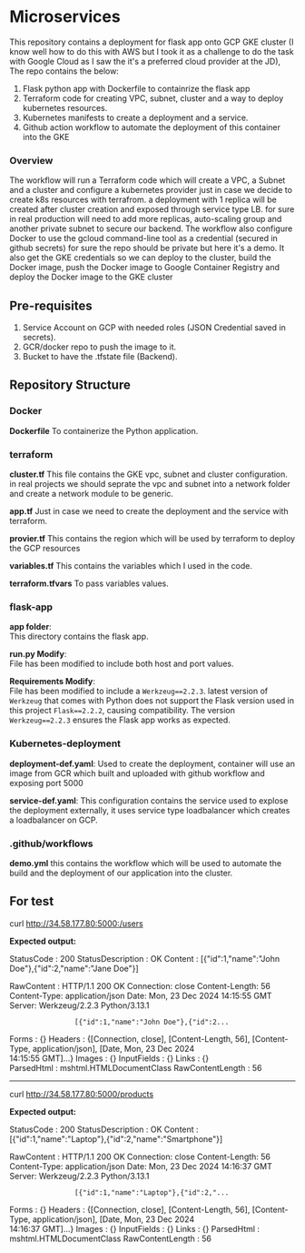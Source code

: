 # Microservices

This repository contains a deployment for flask app onto GCP GKE cluster (I know well how to do this with AWS but I took it as a challenge to do the task with Google Cloud as I saw the it's a preferred cloud provider at the JD), The repo contains the below:
1. Flask python app with Dockerfile to containrize the flask app
2. Terraform code for creating VPC, subnet, cluster and a way to deploy kubernetes resources.
3. Kubernetes manifests to create a deployment and a service.
4. Github action workflow to automate the deployment of this container into the GKE

### Overview

The workflow will run a Terraform code which will create a VPC, a Subnet and a cluster and configure a kubernetes provider just in case we decide to create k8s resources with terrafrom. a deployment with 1 replica will be created after cluster creation and exposed through service type LB. for sure in real production will need to add more replicas, auto-scaling group and another private subnet to secure our backend.
The workflow also configure Docker to use the gcloud command-line tool as a credential (secured in github secrets) for sure the repo should be private but here it's a demo.
It also get the GKE credentials so we can deploy to the cluster, build the Docker image, push the Docker image to Google Container Registry and deploy the Docker image to the GKE cluster

## Pre-requisites

1. Service Account on GCP with needed roles (JSON Credential saved in secrets).
2. GCR/docker repo to push the image to it.
3. Bucket to have the .tfstate file (Backend).

## Repository Structure

### Docker

**Dockerfile**
To containerize the Python application.

### terraform

**cluster.tf**
This file contains the GKE vpc, subnet and cluster configuration. in real projects we should seprate the vpc and subnet into a network folder and create a network module to be generic.

**app.tf**
Just in case we need to create the deployment and the service with terraform.

**provier.tf**
This contains the region which will be used by terraform to deploy the GCP resources

**variables.tf**
This contains the variables which I used in the code.

**terraform.tfvars**
To pass variables values.

### flask-app

**app folder**:  
This directory contains the flask app.

**run.py Modify**:  
File has been modified to include both host and port values.

**Requirements Modify**:  
File has been modified to include a `Werkzeug==2.2.3`. latest version of `Werkzeug` that comes with Python does not support the Flask version used in this project `Flask==2.2.2`, causing compatibility.
The version `Werkzeug==2.2.3` ensures the Flask app works as expected.

### Kubernetes-deployment

**deployment-def.yaml**: 
Used to create the deployment, container will use an image from GCR which built and uploaded with github workflow and exposing port 5000

**service-def.yaml**: 
This configuration contains the service used to explose the deployment externally, it uses service type loadbalancer which creates a loadbalancer on GCP.

### .github/workflows

**demo.yml** this contains the workflow which will be used to automate the build and the deployment of our application into the cluster.


## For test

curl http://34.58.177.80:5000:/users

**Expected output:**

StatusCode        : 200
StatusDescription : OK
Content           : [{"id":1,"name":"John Doe"},{"id":2,"name":"Jane Doe"}]

RawContent        : HTTP/1.1 200 OK
                    Connection: close
                    Content-Length: 56
                    Content-Type: application/json
                    Date: Mon, 23 Dec 2024 14:15:55 GMT
                    Server: Werkzeug/2.2.3 Python/3.13.1

                    [{"id":1,"name":"John Doe"},{"id":2...
Forms             : {}
Headers           : {[Connection, close], [Content-Length, 56], [Content-Type, application/json], [Date, Mon, 23 Dec 2024      
                    14:15:55 GMT]...}                                                                                          Images            : {}                                                                                                         InputFields       : {}                                                                                                         Links             : {}                                                                                                         
ParsedHtml        : mshtml.HTMLDocumentClass
RawContentLength  : 56

**************************************************************************

curl http://34.58.177.80:5000/products

**Expected output:**

StatusCode        : 200
StatusDescription : OK
Content           : [{"id":1,"name":"Laptop"},{"id":2,"name":"Smartphone"}]

RawContent        : HTTP/1.1 200 OK
                    Connection: close
                    Content-Length: 56
                    Content-Type: application/json
                    Date: Mon, 23 Dec 2024 14:16:37 GMT
                    Server: Werkzeug/2.2.3 Python/3.13.1

                    [{"id":1,"name":"Laptop"},{"id":2,"...
Forms             : {}
Headers           : {[Connection, close], [Content-Length, 56], [Content-Type, application/json], [Date, Mon, 23 Dec 2024      
                    14:16:37 GMT]...}
Images            : {}
InputFields       : {}
Links             : {}
ParsedHtml        : mshtml.HTMLDocumentClass
RawContentLength  : 56


